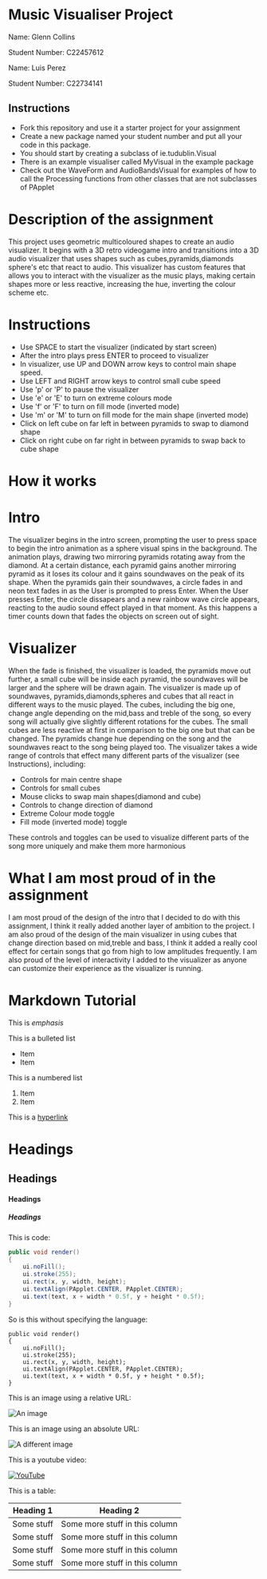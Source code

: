 # Music Visualiser Project

Name: Glenn Collins

Student Number: C22457612

Name: Luis Perez

Student Number: C22734141

## Instructions
- Fork this repository and use it a starter project for your assignment
- Create a new package named your student number and put all your code in this package.
- You should start by creating a subclass of ie.tudublin.Visual
- There is an example visualiser called MyVisual in the example package
- Check out the WaveForm and AudioBandsVisual for examples of how to call the Processing functions from other classes that are not subclasses of PApplet

# Description of the assignment
This project uses geometric multicoloured shapes to create an audio visualizer. It begins with a 3D retro videogame intro and transitions into a 3D audio visualizer 
that uses shapes such as cubes,pyramids,diamonds sphere's etc that react to audio. This visualizer has custom features that allows you to interact with the visualizer as the music plays, making certain shapes more or less reactive, increasing the hue, inverting the colour scheme etc.

# Instructions
- Use SPACE to start the visualizer (indicated by start screen)
- After the intro plays press ENTER to proceed to visualizer
- In visualizer, use UP and DOWN arrow keys to control main shape speed.
- Use LEFT and RIGHT arrow keys to control small cube speed
- Use 'p' or 'P' to pause the visualizer
- Use 'e' or 'E' to turn on extreme colours mode
- Use 'f' or 'F' to turn on fill mode (inverted mode)
- Use 'm' or 'M' to turn on fill mode for the main shape (inverted mode)
- Click on left cube on far left in between pyramids to swap to diamond shape
- Click on right cube on far right in between pyramids to swap back to cube shape

# How it works
# Intro
The visualizer begins in the intro screen, prompting the user to press space to begin the intro animation as a sphere visual spins in the background.
The animation plays, drawing two mirroring pyramids rotating away from the diamond.
At a certain distance, each pyramid gains another mirroring pyramid as it loses its colour and it gains soundwaves on the peak of its shape.
When the pyramids gain their soundwaves, a circle fades in and neon text fades in as the User is prompted to press Enter.
When the User presses Enter, the circle dissapears and a new rainbow wave circle appears, reacting to the audio sound effect played in that moment.
As this happens a timer counts down that fades the objects on screen out of sight.
# Visualizer
When the fade is finished, the visualizer is loaded, the pyramids move out further, a small cube will be inside each pyramid, the soundwaves will be 
larger and the sphere will be drawn again.
The visualizer is made up of soundwaves, pyramids,diamonds,spheres and cubes that all react in different ways to the music played.
The cubes, including the big one, change angle depending on the mid,bass and treble of the song, so every song will actually give slightly different rotations for the 
cubes. The small cubes are less reactive at first in comparison to the big one but that can be changed.
The pyramids change hue depending on the song and the soundwaves react to the song being played too.
The visualizer takes a wide range of controls that effect many different parts of the visualizer (see Instructions), including:
- Controls for main centre shape 
- Controls for small cubes
- Mouse clicks to swap main shapes(diamond and cube)
- Controls to change direction of diamond
- Extreme Colour mode toggle
- Fill mode (inverted mode) toggle

These controls and toggles can be used to visualize different parts of the song more uniquely and make them more harmonious

# What I am most proud of in the assignment
I am most proud of the design of the intro that I decided to do with this assignment, I think it really added another layer of ambition to the project.
I am also proud of the design of the main visualizer in using cubes that change direction based on mid,treble and bass, I think it added a really cool effect for certain songs that go from high to low amplitudes frequently. I am also proud of the level of interactivity I added to the visualizer as anyone can customize their experience as the visualizer is running.

# Markdown Tutorial

This is *emphasis*

This is a bulleted list

- Item
- Item

This is a numbered list

1. Item
1. Item

This is a [hyperlink](http://bryanduggan.org)

# Headings
## Headings
#### Headings
##### Headings

This is code:

```Java
public void render()
{
	ui.noFill();
	ui.stroke(255);
	ui.rect(x, y, width, height);
	ui.textAlign(PApplet.CENTER, PApplet.CENTER);
	ui.text(text, x + width * 0.5f, y + height * 0.5f);
}
```

So is this without specifying the language:

```
public void render()
{
	ui.noFill();
	ui.stroke(255);
	ui.rect(x, y, width, height);
	ui.textAlign(PApplet.CENTER, PApplet.CENTER);
	ui.text(text, x + width * 0.5f, y + height * 0.5f);
}
```

This is an image using a relative URL:

![An image](images/p8.png)

This is an image using an absolute URL:

![A different image](https://bryanduggandotorg.files.wordpress.com/2019/02/infinite-forms-00045.png?w=595&h=&zoom=2)

This is a youtube video:

[![YouTube](http://img.youtube.com/vi/J2kHSSFA4NU/0.jpg)](https://www.youtube.com/watch?v=J2kHSSFA4NU)

This is a table:

| Heading 1 | Heading 2 |
|-----------|-----------|
|Some stuff | Some more stuff in this column |
|Some stuff | Some more stuff in this column |
|Some stuff | Some more stuff in this column |
|Some stuff | Some more stuff in this column |

